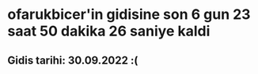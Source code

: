 # ofarukbicer'in gidisine son 6 gun 23 saat 50 dakika 26 saniye kaldi

## Gidis tarihi: 30.09.2022 :(